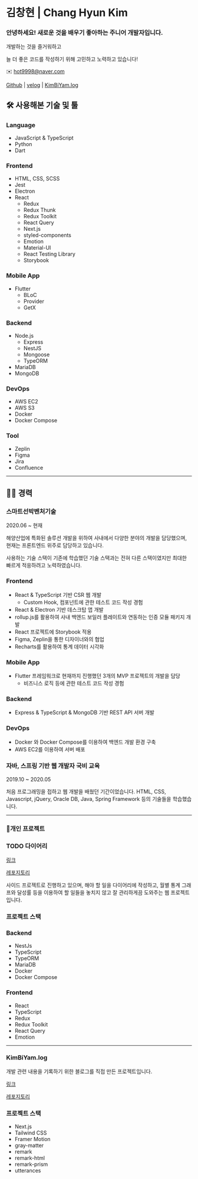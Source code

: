 # 김창현 | Chang Hyun Kim

### 안녕하세요! **새로운 것을 배우기 좋아하는 주니어 개발자입니다.**

개발하는 것을 즐거워하고

늘 더 좋은 코드를 작성하기 위해 고민하고 노력하고 있습니다!

✉️   hot9998@naver.com

[Github](https://github.com/KimBiYam) | [velog](https://velog.io/@kimbiyam) | [KimBiYam.log](https://www.kimbiyam.me/)

## 🛠 사용해본 기술 및 툴

### Language

- JavaScript & TypeScript
- Python
- Dart

### Frontend

- HTML, CSS, SCSS
- Jest
- Electron
- React
    - Redux
    - Redux Thunk
    - Redux Toolkit
    - React Query
    - Next.js
    - styled-components
    - Emotion
    - Material-UI
    - React Testing Library
    - Storybook

### Mobile App

- Flutter
    - BLoC
    - Provider
    - GetX

### Backend

- Node.js
    - Express
    - NestJS
    - Mongoose
    - TypeORM
- MariaDB
- MongoDB

### DevOps

- AWS EC2
- AWS S3
- Docker
- Docker Compose

### Tool

- Zeplin
- Figma
- Jira
- Confluence

---

## 🧑‍💻 경력

### 스마트선박벤처기술

2020.06 ~ 현재

해양산업에 특화된 솔루션 개발을 위하여
사내에서 다양한 분야의 개발을 담당했으며,
현재는 프론트엔드 위주로 담당하고 있습니다.

사용하는 기술 스택이 기존에 학습했던 기술 스택과는 전혀
다른 스택이였지만 최대한 빠르게 적응하려고 노력하였습니다.

### Frontend

- React & TypeScript 기반 CSR 웹 개발
    - Custom Hook, 컴포넌트에 관한 테스트 코드 작성 경험
- React & Electron 기반 데스크탑 앱 개발
- rollup.js를 활용하여 사내 백엔드 보일러 플레이트와 연동하는 인증 모듈 패키지 개발
- React 프로젝트에 Storybook 적용
- Figma, Zeplin을 통한 디자이너와의 협업
- Recharts를 활용하여 통계 데이터 시각화

### Mobile App

- Flutter 프레임워크로 현재까지 진행했던 3개의 MVP 프로젝트의 개발을 담당
    - 비즈니스 로직 등에 관한 테스트 코드 작성 경험

### Backend

- Express & TypeScript & MongoDB 기반 REST API 서버 개발

### DevOps

- Docker 와 Docker Compose를 이용하여 백엔드 개발 환경 구축
- AWS EC2를 이용하여 서버 배포

### 자바, 스프링 기반 웹 개발자 국비 교육

2019.10 ~ 2020.05

처음 프로그래밍을 접하고 웹 개발을 배웠던 기간이었습니다.
HTML, CSS, Javascript, jQuery, Oracle DB,
Java, Spring Framework 등의 기술들을 학습했습니다.

---

### 📄개인 프로젝트

### TODO 다이어리

[링크](https://www.todo-diary.p-e.kr/)

[레포지토리](https://github.com/KimBiYam/todo-diary)

사이드 프로젝트로 진행하고 있으며,
해야 할 일을 다이어리에 작성하고, 월별 통계 그래프와
달성률 등을 이용하여 할 일들을 놓치지 않고 잘 관리하게끔 도와주는
웹 프로젝트입니다.

### 프로젝트 스택

### Backend

- NestJs
- TypeScript
- TypeORM
- MariaDB
- Docker
- Docker Compose

### Frontend

- React
- TypeScript
- Redux
- Redux Toolkit
- React Query
- Emotion

---

### KimBiYam.log

개발 관련 내용을 기록하기 위한 블로그를 직접 만든 프로젝트입니다.

[링크](https://www.kimbiyam.me/)

[레포지토리](https://github.com/KimBiYam/KimBiYam.log)

### 프로젝트 스택

- Next.js
- Tailwind CSS
- Framer Motion
- gray-matter
- remark
- remark-html
- remark-prism
- utterances